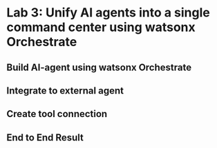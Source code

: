 # Lab 3: Unify AI agents into a single command center using watsonx Orchestrate

## Build AI-agent using watsonx Orchestrate

## Integrate to external agent

## Create tool connection

## End to End Result